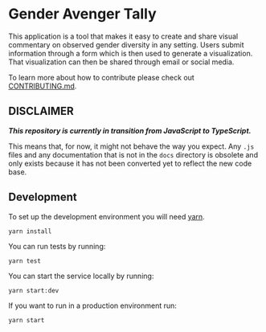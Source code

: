 Gender Avenger Tally
===========

This application is a tool that makes it easy to create and share visual commentary on observed gender diversity in any setting.  Users submit information through a form which is then used to generate a visualization.  That visualization can then be shared through email or social media.

To learn more about how to contribute please check out [CONTRIBUTING.md](CONTRIBUTING.md).

## DISCLAIMER

***This repository is currently in transition from JavaScript to TypeScript.***

This means that, for now, it might not behave the way you expect.  Any `.js` files and any documentation that is not in the `docs` directory is obsolete and only exists because it has not been converted yet to reflect the new code base.

## Development

To set up the development environment you will need [yarn](https://yarnpkg.com/).

```
yarn install
```

You can run tests by running:

```
yarn test
```

You can start the service locally by running:

```
yarn start:dev
```

If you want to run in a production environment run:

```
yarn start
```
